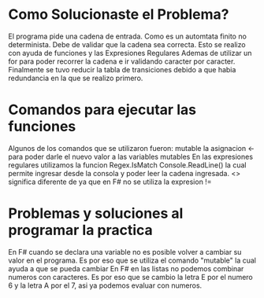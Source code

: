 # Como Solucionaste el Problema?
El programa pide una cadena de entrada. Como es un automtata finito no determinista. Debe de validar que la cadena sea correcta.
Esto se realizo con ayuda de funciones y las Expresiones Regulares
Ademas de utilizar un for para poder recorrer la cadena e ir validando caracter por caracter.
Finalmente se tuvo reducir la tabla de transiciones debido a que habia redundancia en la que se realizo primero.

# Comandos para ejecutar las funciones
Algunos de los comandos que se utilizaron fueron:
mutable
la asignacion <- para poder darle el nuevo valor a las variables mutables
En las expresiones regulares utilizamos la funcion Regex.IsMatch
Console.ReadLine() la cual permite ingresar desde la consola y poder leer la cadena ingresada.
<> significa diferente de ya que en F# no se utiliza la expresion !=


# Problemas y soluciones al programar la practica
En F# cuando se declara una variable no es posible volver a cambiar su valor en el programa. Es por eso que se utiliza el 
comando "mutable" la cual ayuda a que se pueda cambiar
En F# en las listas no podemos combinar numeros con caracteres. Es por eso que se cambio la letra E por el numero 6 y la 
letra A por el 7, asi ya podemos evaluar con numeros.

